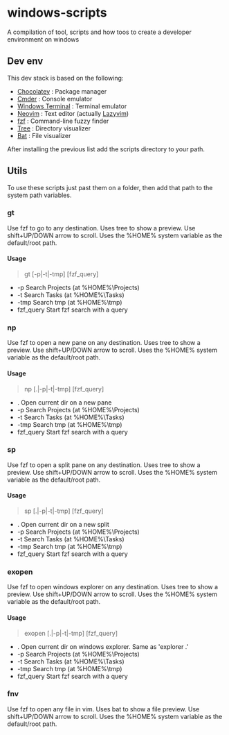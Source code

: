 # windows-scripts
A compilation of tool, scripts and how toos to create a developer environment on windows

## Dev env

This dev stack is based on the following:

- [Chocolatey](https://community.chocolatey.org/) : Package manager
- [Cmder](https://cmder.app/) : Console emulator
- [Windows Terminal](https://learn.microsoft.com/en-us/windows/terminal/install) : Terminal emulator
- [Neovim](https://neovim.io/) : Text editor (actually [Lazyvim](https://www.lazyvim.org/))
- [fzf](https://community.chocolatey.org/packages/fzf) : Command-line fuzzy finder
- [Tree](https://community.chocolatey.org/packages/tree) :  Directory visualizer
- [Bat](https://community.chocolatey.org/packages/bat) : File visualizer

After installing the previous list add the scripts directory to your path.

 ## Utils

To use these scripts just past them on a folder, then add that path to the system path variables.

### gt

Use fzf to go to any destination.
Uses tree to show a preview. Use shift+UP/DOWN arrow to scroll.
Uses the %HOME% system variable as the default/root path.

#### Usage
> gt [-p|-t|-tmp] [fzf_query]

- -p Search Projects (at %HOME%\Projects)
- -t Search Tasks (at %HOME%\Tasks)
- -tmp Search tmp (at %HOME%\tmp)
- fzf_query Start fzf search with a query

### np

Use fzf to open a new pane on any destination.
Uses tree to show a preview. Use shift+UP/DOWN arrow to scroll.
Uses the %HOME% system variable as the default/root path.

#### Usage
> np [.|-p|-t|-tmp] [fzf_query]

- . Open current dir on a new pane
- -p Search Projects (at %HOME%\Projects)
- -t Search Tasks (at %HOME%\Tasks)
- -tmp Search tmp (at %HOME%\tmp)
- fzf_query Start fzf search with a query

### sp

Use fzf to open a split pane on any destination.
Uses tree to show a preview. Use shift+UP/DOWN arrow to scroll.
Uses the %HOME% system variable as the default/root path.

#### Usage
> sp [.|-p|-t|-tmp] [fzf_query]

- . Open current dir on a new split
- -p Search Projects (at %HOME%\Projects)
- -t Search Tasks (at %HOME%\Tasks)
- -tmp Search tmp (at %HOME%\tmp)
- fzf_query Start fzf search with a query

### exopen

Use fzf to open windows explorer on any destination.
Uses tree to show a preview. Use shift+UP/DOWN arrow to scroll.
Uses the %HOME% system variable as the default/root path.

#### Usage
> exopen [.|-p|-t|-tmp] [fzf_query]

- . Open current dir on windows explorer. Same as 'explorer .'
- -p Search Projects (at %HOME%\Projects)
- -t Search Tasks (at %HOME%\Tasks)
- -tmp Search tmp (at %HOME%\tmp)
- fzf_query Start fzf search with a query

### fnv

Use fzf to open any file in vim.
Uses bat to show a file preview. Use shift+UP/DOWN arrow to scroll.
Uses the %HOME% system variable as the default/root path.
